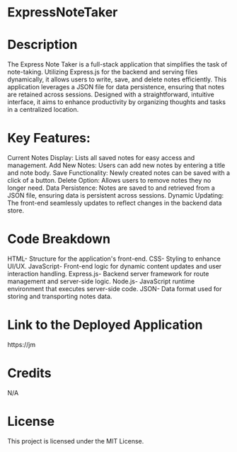 # ExpressNoteTaker

# Description

The Express Note Taker is a full-stack application that simplifies the task of note-taking. Utilizing Express.js for the backend and serving files dynamically, it allows users to write, save, and delete notes efficiently. This application leverages a JSON file for data persistence, ensuring that notes are retained across sessions. Designed with a straightforward, intuitive interface, it aims to enhance productivity by organizing thoughts and tasks in a centralized location.

# Key Features:

Current Notes Display: Lists all saved notes for easy access and management.
Add New Notes: Users can add new notes by entering a title and note body.
Save Functionality: Newly created notes can be saved with a click of a button.
Delete Option: Allows users to remove notes they no longer need.
Data Persistence: Notes are saved to and retrieved from a JSON file, ensuring data is persistent across sessions.
Dynamic Updating: The front-end seamlessly updates to reflect changes in the backend data store.

# Code Breakdown

HTML- Structure for the application's front-end.
CSS- Styling to enhance UI/UX.
JavaScript- Front-end logic for dynamic content updates and user interaction handling.
Express.js- Backend server framework for route management and server-side logic.
Node.js- JavaScript runtime environment that executes server-side code.
JSON- Data format used for storing and transporting notes data.


# Link to the Deployed Application

https://jm

# Credits

N/A

# License

This project is licensed under the MIT License.
